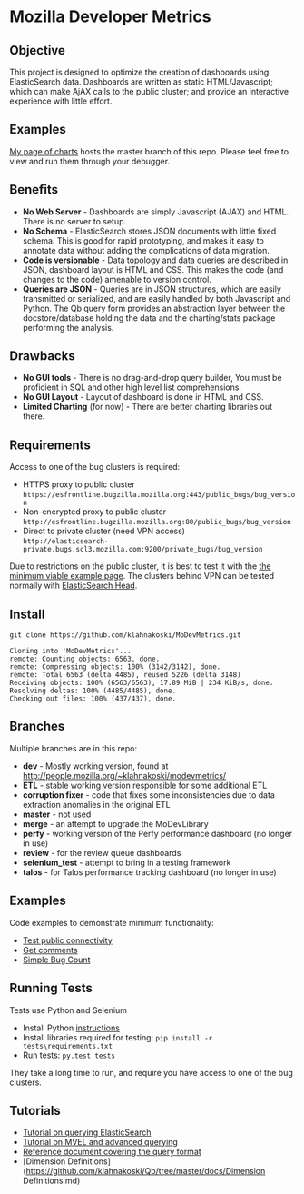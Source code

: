 
Mozilla Developer Metrics
=========================

Objective
---------

This project is designed to optimize the creation of dashboards using ElasticSearch data.   Dashboards are written as static HTML/Javascript; which can make AjAX calls to the public cluster; and provide an interactive experience with little effort.  

Examples
--------

[My page of charts](http://people.mozilla.org/~klahnakoski/charts.html) hosts the master branch of this repo.  Please
feel free to view and run them through your debugger.


Benefits
--------

  * **No Web Server** - Dashboards are simply Javascript (AJAX) and HTML.  There is no server to setup.
  * **No Schema** - ElasticSearch stores JSON documents with little fixed schema.  This is good for rapid prototyping,
  and makes it easy to annotate data without adding the complications of data migration.
  * **Code is versionable** - Data topology and data queries are described in JSON, dashboard layout is HTML and CSS.
  This makes the code (and changes to the code) amenable to version control.
  * **Queries are JSON** - Queries are in JSON structures, which are easily transmitted or serialized, and are easily
  handled by both Javascript and Python.  The Qb query form provides an abstraction layer between the docstore/database
  holding the data and the charting/stats package performing the analysis.


Drawbacks
---------

  * **No GUI tools** - There is no drag-and-drop query builder, You must be proficient in SQL and other high level list
  comprehensions.
  * **No GUI Layout** - Layout of dashboard is done in HTML and CSS.
  * **Limited Charting** (for now) - There are better charting libraries out there.

Requirements
------------

Access to one of the bug clusters is required:

  - HTTPS proxy to public cluster<br> ```https://esfrontline.bugzilla.mozilla.org:443/public_bugs/bug_version```
  - Non-encrypted proxy to public cluster<br>```http://esfrontline.bugzilla.mozilla.org:80/public_bugs/bug_version```
  - Direct to private cluster (need VPN access)<br>```http://elasticsearch-private.bugs.scl3.mozilla.com:9200/private_bugs/bug_version```

Due to restrictions on the public cluster, it is best to test it with the [the
minimum viable example page](html/Tutorial01-Minimum.html).  The clusters
behind VPN can be tested normally with [ElasticSearch Head](https://github.com/mobz/elasticsearch-head).

Install
-------

    git clone https://github.com/klahnakoski/MoDevMetrics.git

    Cloning into 'MoDevMetrics'...
    remote: Counting objects: 6563, done.
    remote: Compressing objects: 100% (3142/3142), done.
    remote: Total 6563 (delta 4485), reused 5226 (delta 3148)
    Receiving objects: 100% (6563/6563), 17.89 MiB | 234 KiB/s, done.
    Resolving deltas: 100% (4485/4485), done.
    Checking out files: 100% (437/437), done.

Branches
--------

Multiple branches are in this repo:

* **dev** - Mostly working version, found at http://people.mozilla.org/~klahnakoski/modevmetrics/
* **ETL** - stable working version responsible for some additional ETL
* **corruption fixer** - code that fixes some inconsistencies due to data extraction anomalies in the original ETL
* **master** - not used
* **merge** - an attempt to upgrade the MoDevLibrary
* **perfy** - working version of the Perfy performance dashboard (no longer in use)
* **review** - for the review queue dashboards
* **selenium_test** - attempt to bring in a testing framework
* **talos** - for Talos performance tracking dashboard (no longer in use)


Examples
--------

Code examples to demonstrate minimum functionality:

  * [Test public connectivity](html/Tutorial01-Minimum.html)
  * [Get comments](html/Tutorial02-Comments.html)
  * [Simple Bug Count](html/Tutorial03-Bug-Count.html)

Running Tests
-------------

Tests use Python and Selenium

  * Install Python [instructions](https://github.com/klahnakoski/pyLibrary#windows-7-install-instructions-for-python)
  * Install libraries required for testing:  ```pip install -r tests\requirements.txt```
  * Run tests: ```py.test tests```

They take a long time to run, and require you have access to one of the bug clusters.

Tutorials
----------

  - [Tutorial on querying ElasticSearch](https://github.com/klahnakoski/Qb/tree/master/docs/BZ_Tutorial.md)
  - [Tutorial on MVEL and advanced querying](https://github.com/klahnakoski/Qb/tree/master/docs/MVEL_Tutorial.md)
  - [Reference document covering the query format](https://github.com/klahnakoski/Qb/tree/master/docs/Qb_Reference.md)
  - [Dimension Definitions](https://github.com/klahnakoski/Qb/tree/master/docs/Dimension Definitions.md)
